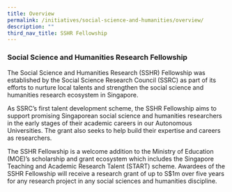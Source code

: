 ```yaml
---
title: Overview
permalink: /initiatives/social-science-and-humanities/overview/
description: ""
third_nav_title: SSHR Fellowship
---
```


### **Social Science and Humanities Research Fellowship**
The Social Science and Humanities Research (SSHR) Fellowship was established by the Social Science Research Council (SSRC) as part of its efforts to nurture local talents and strengthen the social science and humanities research ecosystem in Singapore.  
  
As SSRC’s first talent development scheme, the SSHR Fellowship aims to support promising Singaporean social science and humanities researchers in the early stages of their academic careers in our Autonomous Universities. The grant also seeks to help build their expertise and careers as researchers.  
  
The SSHR Fellowship is a welcome addition to the Ministry of Education (MOE)’s scholarship and grant ecosystem which includes the Singapore Teaching and Academic Research Talent (START) scheme. Awardees of the SSHR Fellowship will receive a research grant of up to S$1m over five years for any research project in any social sciences and humanities discipline.